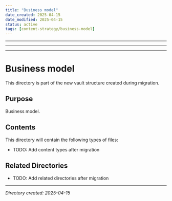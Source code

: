 ```yaml
---
title: "Business model"
date_created: 2025-04-15
date_modified: 2025-04-15
status: active
tags: [content-strategy/business-model]
---
```


---

---

---

# Business model

This directory is part of the new vault structure created during migration.

## Purpose

Business model.

## Contents

This directory will contain the following types of files:

- TODO: Add content types after migration

## Related Directories

- TODO: Add related directories after migration

---

*Directory created: 2025-04-15*

